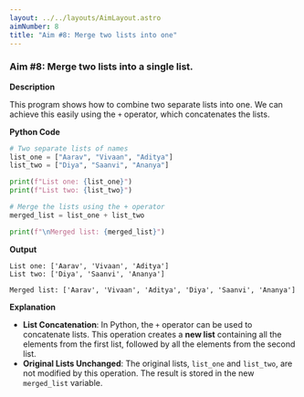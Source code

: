 ```yaml
---
layout: ../../layouts/AimLayout.astro
aimNumber: 8
title: "Aim #8: Merge two lists into one"
---
```


### Aim #8: Merge two lists into a single list.

**Description**

This program shows how to combine two separate lists into one. We can achieve this easily using the `+` operator, which concatenates the lists.

**Python Code**

```python
# Two separate lists of names
list_one = ["Aarav", "Vivaan", "Aditya"]
list_two = ["Diya", "Saanvi", "Ananya"]

print(f"List one: {list_one}")
print(f"List two: {list_two}")

# Merge the lists using the + operator
merged_list = list_one + list_two

print(f"\nMerged list: {merged_list}")
```

**Output**

```text
List one: ['Aarav', 'Vivaan', 'Aditya']
List two: ['Diya', 'Saanvi', 'Ananya']

Merged list: ['Aarav', 'Vivaan', 'Aditya', 'Diya', 'Saanvi', 'Ananya']
```

**Explanation**

- **List Concatenation**: In Python, the `+` operator can be used to concatenate lists. This operation creates a **new list** containing all the elements from the first list, followed by all the elements from the second list.
- **Original Lists Unchanged**: The original lists, `list_one` and `list_two`, are not modified by this operation. The result is stored in the new `merged_list` variable.

